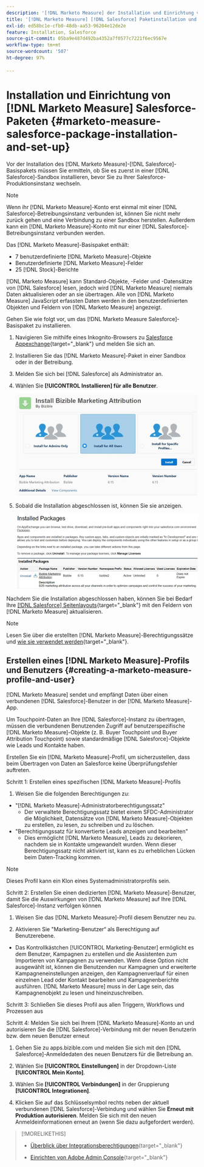 ```yaml
---
description: '[!DNL Marketo Measure] der Installation und Einrichtung von Salesforce-Paketen - [!DNL Marketo Measure]'
title: '[!DNL Marketo Measure] [!DNL Salesforce] Paketinstallation und -einrichtung'
exl-id: ed58bc1e-cfb0-48db-aa53-96204e12de2e
feature: Installation, Salesforce
source-git-commit: 05ba9e487d492ba4352a7f0577c7221f6ec9567e
workflow-type: tm+mt
source-wordcount: '507'
ht-degree: 97%

---
```


# Installation und Einrichtung von [!DNL Marketo Measure] Salesforce-Paketen {#marketo-measure-salesforce-package-installation-and-set-up}

Vor der Installation des [!DNL Marketo Measure]-[!DNL Salesforce]-Basispakets müssen Sie ermitteln, ob Sie es zuerst in einer [!DNL Salesforce]-Sandbox installieren, bevor Sie zu Ihrer Salesforce-Produktionsinstanz wechseln.

>[!NOTE]
>
>Wenn ihr [!DNL Marketo Measure]-Konto erst einmal mit einer [!DNL Salesforce]-Betreibungsinstanz verbunden ist, können Sie nicht mehr zurück gehen und eine Verbindung zu einer Sandbox herstellen. Außerdem kann ein [!DNL Marketo Measure]-Konto mit nur einer [!DNL Salesforce]-Betreibungsinstanz verbunden werden.

Das [!DNL Marketo Measure]-Basispaket enthält:

* 7 benutzerdefinierte [!DNL Marketo Measure]-Objekte
* Benutzerdefinierte [!DNL Marketo Measure]-Felder
* 25 [!DNL Stock]-Berichte

[!DNL Marketo Measure] kann Standard-Objekte, -Felder und -Datensätze von [!DNL Salesforce] lesen, jedoch wird [!DNL Marketo Measure] niemals Daten aktualisieren oder an sie übertragen. Alle von [!DNL Marketo Measure] JavaScript erfassten Daten werden in den benutzerdefinierten Objekten und Feldern von [!DNL Marketo Measure] angezeigt.

Gehen Sie wie folgt vor, um das [!DNL Marketo Measure Salesforce]-Basispaket zu installieren.

1. Navigieren Sie mithilfe eines Inkognito-Browsers zu [Salesforce Appexchange](https://appexchange.salesforce.com/appxListingDetail?listingId=a0N3000000B3KLuEAN){target="_blank"} und melden Sie sich an.

1. Installieren Sie das [!DNL Marketo Measure]-Paket in einer Sandbox oder in der Betreibung.

1. Melden Sie sich bei [!DNL Salesforce] als Administrator an.

1. Wählen Sie **[!UICONTROL Installieren] für alle Benutzer**. 

   ![](assets/marketo-measure-salesforce-package-installation-and-set-up-1.png)

1. Sobald die Installation abgeschlossen ist, können Sie sie anzeigen.

   ![](assets/marketo-measure-salesforce-package-installation-and-set-up-2.png)

Nachdem Sie die Installation abgeschlossen haben, können Sie bei Bedarf Ihre [[!DNL Salesforce] Seitenlayouts](/help/configuration-and-setup/marketo-measure-and-salesforce/page-layout-instructions.md){target="_blank"} mit den Feldern von [!DNL Marketo Measure] aktualisieren.

>[!NOTE]
>
>Lesen Sie über die erstellten [!DNL Marketo Measure]-Berechtigungssätze und [wie sie verwendet werden](/help/configuration-and-setup/marketo-measure-and-salesforce/marketo-measure-permission-sets.md){target="_blank"}.

## Erstellen eines [!DNL Marketo Measure]-Profils und Benutzers {#creating-a-marketo-measure-profile-and-user}

[!DNL Marketo Measure] sendet und empfängt Daten über einen verbundenen [!DNL Salesforce]-Benutzer in der [!DNL Marketo Measure]-App.

Um Touchpoint-Daten an Ihre [!DNL Salesforce]-Instanz zu übertragen, müssen die verbundenen Benutzenden Zugriff auf benutzerspezifische [!DNL Marketo Measure]-Objekte (z. B. Buyer Touchpoint und Buyer Attribution Touchpoint) sowie standardmäßige [!DNL Salesforce]-Objekte wie Leads und Kontakte haben.

Erstellen Sie ein [!DNL Marketo Measure]-Profil, um sicherzustellen, dass beim Übertragen von Daten an Salesforce keine Überprüfungsfehler auftreten.

Schritt 1: Erstellen eines spezifischen [!DNL Marketo Measure]-Profils

1. Weisen Sie die folgenden Berechtigungen zu:

* &quot;[!DNL Marketo Measure]-Administratorberechtigungssatz&quot;
   * Der verwaltete Berechtigungssatz bietet einem SFDC-Administrator die Möglichkeit, Datensätze von [!DNL Marketo Measure]-Objekten zu erstellen, zu lesen, zu schreiben und zu löschen.
* &quot;Berechtigungssatz für konvertierte Leads anzeigen und bearbeiten&quot;
   * Dies ermöglicht [!DNL Marketo Measure], Leads zu dekorieren, nachdem sie in Kontakte umgewandelt wurden. Wenn dieser Berechtigungssatz nicht aktiviert ist, kann es zu erheblichen Lücken beim Daten-Tracking kommen.

>[!NOTE]
>
>Dieses Profil kann ein Klon eines Systemadministratorprofils sein.

Schritt 2: Erstellen Sie einen dedizierten [!DNL Marketo Measure]-Benutzer, damit Sie die Auswirkungen von [!DNL Marketo Measure] auf Ihre [!DNL Salesforce]-Instanz verfolgen können

1. Weisen Sie das [!DNL Marketo Measure]-Profil diesem Benutzer neu zu.

1. Aktivieren Sie &quot;Marketing-Benutzer“ als Berechtigung auf Benutzerebene.

* Das Kontrollkästchen [!UICONTROL Marketing-Benutzer] ermöglicht es dem Benutzer, Kampagnen zu erstellen und die Assistenten zum Importieren von Kampagnen zu verwenden. Wenn diese Option nicht ausgewählt ist, können die Benutzenden nur Kampagnen und erweiterte Kampagneneinstellungen anzeigen, den Kampagnenverlauf für einen einzelnen Lead oder Kontakt bearbeiten und Kampagnenberichte ausführen. [!DNL Marketo Measure] muss in der Lage sein, das Kampagnenobjekt zu lesen und hineinzuschreiben.

Schritt 3: Schließen Sie dieses Profil aus allen Triggern, Workflows und Prozessen aus

Schritt 4: Melden Sie sich bei Ihrem [!DNL Marketo Measure]-Konto an und autorisieren Sie die [!DNL Salesforce]-Verbindung mit der neuen Benutzerin bzw. dem neuen Benutzer erneut

1. Gehen Sie zu apps.bizible.com und melden Sie sich mit den [!DNL Salesforce]-Anmeldedaten des neuen Benutzers für die Betreibung an.

1. Wählen Sie **[!UICONTROL Einstellungen]** in der Dropdown-Liste **[!UICONTROL Mein Konto]**.

1. Wählen Sie **[!UICONTROL Verbindungen]** in der Gruppierung **[!UICONTROL Integrationen]**.

1. Klicken Sie auf das Schlüsselsymbol rechts neben der aktuell verbundenen [!DNL Salesforce]-Verbindung und wählen Sie **Erneut mit Produktion autorisieren**. Melden Sie sich mit den neuen Anmeldeinformationen erneut an (wenn Sie dazu aufgefordert werden).

>[!MORELIKETHIS]
>
>* [Überblick über Integrationsberechtigungen](/help/api-connections/utilizing-marketo-measures-api-connections/integration-permissions-overview.md){target="_blank"}
>
>* [Einrichten von Adobe Admin Console](/help/configuration-and-setup/getting-started-with-marketo-measure/adobe-admin-console-setup.md){target="_blank"}
